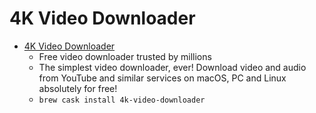# 4K Video Downloader
- [4K Video Downloader](https://www.4kdownload.com/products/product-videodownloader)
  -  Free video downloader trusted by millions
  - The simplest video downloader, ever! Download video and audio from YouTube and similar services on macOS, PC and Linux absolutely for free!
  - `brew cask install 4k-video-downloader`
